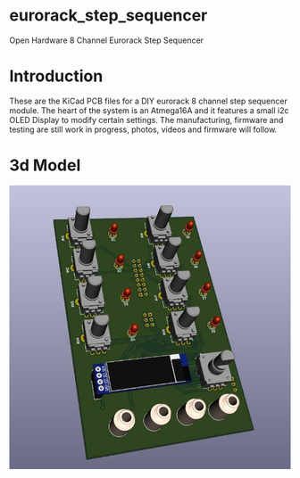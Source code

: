 # eurorack_step_sequencer
Open Hardware 8 Channel Eurorack Step Sequencer
# Introduction
These are the KiCad PCB files for a DIY eurorack 8 channel step sequencer module. The heart of the system is an Atmega16A and it features a small i2c OLED Display to modify certain settings. The manufacturing, firmware and testing are still work in progress, photos, videos and firmware will follow.
# 3d Model
![3d Model without faceplate](doc/3dmodel.jpg "3dmodel")

